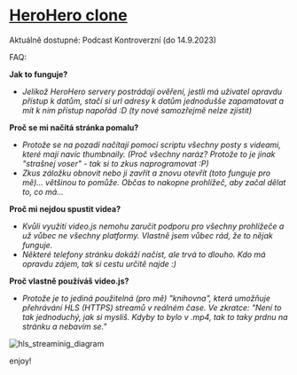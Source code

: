 # [HeroHero clone](https://dzendys.github.io/HeroHero/)
Aktuálně dostupné: Podcast Kontroverzní (do 14.9.2023)

FAQ:

**Jak to funguje?**
- _Jelikož HeroHero servery postrádají ověření, jestli má uživatel opravdu přístup k datům, stačí si url adresy k datům jednodušše zapamatovat a mít k nim přístup napořád :D (ty nové samozřejmě nelze zjistit)_

**Proč se mi načítá stránka pomalu?**
- _Protože se na pozadí načítají pomocí scriptu všechny posty s videami, které mají navíc thumbnaily. (Proč všechny naráz? Protože to je jinak "strašnej voser" - tak si to zkus naprogramovat :P)_
- _Zkus záložku obnovit nebo ji zavřít a znovu otevřít (toto funguje pro mě)... většinou to pomůže. Občas to nakopne prohlížeč, aby začal dělat to, co má..._

**Proč mi nejdou spustit videa?**
- _Kvůli využití video.js nemohu zaručit podporu pro všechny prohlížeče a už vůbec ne všechny platformy. Vlastně jsem vůbec rád, že to nějak funguje._
- _Některé telefony stránku dokáží načíst, ale trvá to dlouho. Kdo má opravdu zájem, tak si cestu určitě najde :)_

**Proč vlastně používáš video.js?**
- _Protože je to jediná použitelná (pro mě) "knihovna", která umožňuje přehrávání HLS (HTTPS) streamů v reálném čase. Ve zkratce: "Není to tak jednoduchý, jak si myslíš. Kdyby to bylo v .mp4, tak to taky prdnu na stránku a nebavím se."_

![hls_streaminig_diagram](https://github.com/Dzendys/HeroHero/assets/91016931/b1d5e636-26ab-4805-8d78-ea265f171de7)

enjoy!
